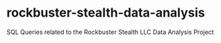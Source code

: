 # rockbuster-stealth-data-analysis
SQL Queries related to the Rockbuster Stealth LLC Data Analysis Project
